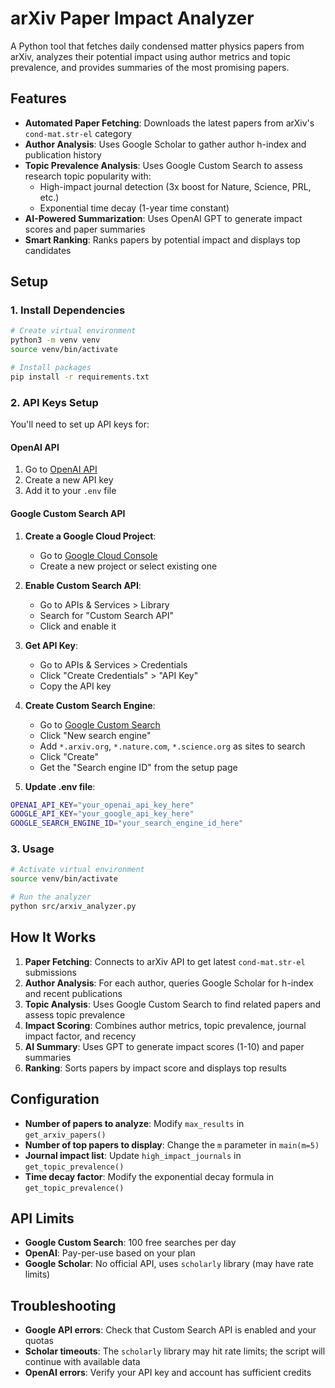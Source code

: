 # arXiv Paper Impact Analyzer

A Python tool that fetches daily condensed matter physics papers from arXiv, analyzes their potential impact using author metrics and topic prevalence, and provides summaries of the most promising papers.

## Features

- **Automated Paper Fetching**: Downloads the latest papers from arXiv's `cond-mat.str-el` category
- **Author Analysis**: Uses Google Scholar to gather author h-index and publication history
- **Topic Prevalence Analysis**: Uses Google Custom Search to assess research topic popularity with:
  - High-impact journal detection (3x boost for Nature, Science, PRL, etc.)
  - Exponential time decay (1-year time constant)
- **AI-Powered Summarization**: Uses OpenAI GPT to generate impact scores and paper summaries
- **Smart Ranking**: Ranks papers by potential impact and displays top candidates

## Setup

### 1. Install Dependencies

```bash
# Create virtual environment
python3 -m venv venv
source venv/bin/activate

# Install packages
pip install -r requirements.txt
```

### 2. API Keys Setup

You'll need to set up API keys for:

#### OpenAI API
1. Go to [OpenAI API](https://platform.openai.com/api-keys)
2. Create a new API key
3. Add it to your `.env` file

#### Google Custom Search API
1. **Create a Google Cloud Project**:
   - Go to [Google Cloud Console](https://console.cloud.google.com/)
   - Create a new project or select existing one

2. **Enable Custom Search API**:
   - Go to APIs & Services > Library
   - Search for "Custom Search API"
   - Click and enable it

3. **Get API Key**:
   - Go to APIs & Services > Credentials
   - Click "Create Credentials" > "API Key"
   - Copy the API key

4. **Create Custom Search Engine**:
   - Go to [Google Custom Search](https://cse.google.com/)
   - Click "New search engine"
   - Add `*.arxiv.org`, `*.nature.com`, `*.science.org` as sites to search
   - Click "Create"
   - Get the "Search engine ID" from the setup page

5. **Update .env file**:
```bash
OPENAI_API_KEY="your_openai_api_key_here"
GOOGLE_API_KEY="your_google_api_key_here"
GOOGLE_SEARCH_ENGINE_ID="your_search_engine_id_here"
```

### 3. Usage

```bash
# Activate virtual environment
source venv/bin/activate

# Run the analyzer
python src/arxiv_analyzer.py
```

## How It Works

1. **Paper Fetching**: Connects to arXiv API to get latest `cond-mat.str-el` submissions
2. **Author Analysis**: For each author, queries Google Scholar for h-index and recent publications
3. **Topic Analysis**: Uses Google Custom Search to find related papers and assess topic prevalence
4. **Impact Scoring**: Combines author metrics, topic prevalence, journal impact factor, and recency
5. **AI Summary**: Uses GPT to generate impact scores (1-10) and paper summaries
6. **Ranking**: Sorts papers by impact score and displays top results

## Configuration

- **Number of papers to analyze**: Modify `max_results` in `get_arxiv_papers()`
- **Number of top papers to display**: Change the `m` parameter in `main(m=5)`
- **Journal impact list**: Update `high_impact_journals` in `get_topic_prevalence()`
- **Time decay factor**: Modify the exponential decay formula in `get_topic_prevalence()`

## API Limits

- **Google Custom Search**: 100 free searches per day
- **OpenAI**: Pay-per-use based on your plan
- **Google Scholar**: No official API, uses `scholarly` library (may have rate limits)

## Troubleshooting

- **Google API errors**: Check that Custom Search API is enabled and your quotas
- **Scholar timeouts**: The `scholarly` library may hit rate limits; the script will continue with available data
- **OpenAI errors**: Verify your API key and account has sufficient credits
